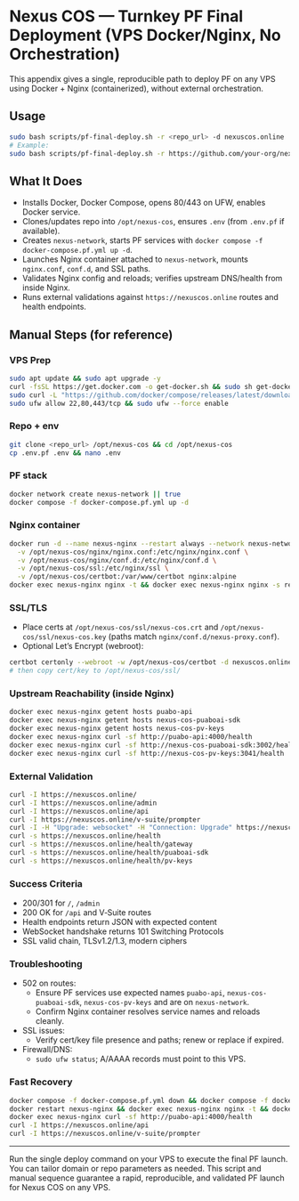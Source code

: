 # Nexus COS — Turnkey PF Final Deployment (VPS Docker/Nginx, No Orchestration)

This appendix gives a single, reproducible path to deploy PF on any VPS using Docker + Nginx (containerized), without external orchestration.

## Usage

```bash
sudo bash scripts/pf-final-deploy.sh -r <repo_url> -d nexuscos.online
# Example:
sudo bash scripts/pf-final-deploy.sh -r https://github.com/your-org/nexus-cos.git -d nexuscos.online
```

## What It Does

- Installs Docker, Docker Compose, opens 80/443 on UFW, enables Docker service.
- Clones/updates repo into `/opt/nexus-cos`, ensures `.env` (from `.env.pf` if available).
- Creates `nexus-network`, starts PF services with `docker compose -f docker-compose.pf.yml up -d`.
- Launches Nginx container attached to `nexus-network`, mounts `nginx.conf`, `conf.d`, and SSL paths.
- Validates Nginx config and reloads; verifies upstream DNS/health from inside Nginx.
- Runs external validations against `https://nexuscos.online` routes and health endpoints.

## Manual Steps (for reference)

### VPS Prep

```bash
sudo apt update && sudo apt upgrade -y
curl -fsSL https://get.docker.com -o get-docker.sh && sudo sh get-docker.sh && sudo usermod -aG docker $USER
sudo curl -L "https://github.com/docker/compose/releases/latest/download/docker-compose-$(uname -s)-$(uname -m)" -o /usr/local/bin/docker-compose && sudo chmod +x /usr/local/bin/docker-compose
sudo ufw allow 22,80,443/tcp && sudo ufw --force enable
```

### Repo + env

```bash
git clone <repo_url> /opt/nexus-cos && cd /opt/nexus-cos
cp .env.pf .env && nano .env
```

### PF stack

```bash
docker network create nexus-network || true
docker compose -f docker-compose.pf.yml up -d
```

### Nginx container

```bash
docker run -d --name nexus-nginx --restart always --network nexus-network -p 80:80 -p 443:443 \
  -v /opt/nexus-cos/nginx/nginx.conf:/etc/nginx/nginx.conf \
  -v /opt/nexus-cos/nginx/conf.d:/etc/nginx/conf.d \
  -v /opt/nexus-cos/ssl:/etc/nginx/ssl \
  -v /opt/nexus-cos/certbot:/var/www/certbot nginx:alpine
docker exec nexus-nginx nginx -t && docker exec nexus-nginx nginx -s reload
```

### SSL/TLS

- Place certs at `/opt/nexus-cos/ssl/nexus-cos.crt` and `/opt/nexus-cos/ssl/nexus-cos.key` (paths match `nginx/conf.d/nexus-proxy.conf`).
- Optional Let’s Encrypt (webroot):

```bash
certbot certonly --webroot -w /opt/nexus-cos/certbot -d nexuscos.online -d www.nexuscos.online
# then copy cert/key to /opt/nexus-cos/ssl/
```

### Upstream Reachability (inside Nginx)

```bash
docker exec nexus-nginx getent hosts puabo-api
docker exec nexus-nginx getent hosts nexus-cos-puaboai-sdk
docker exec nexus-nginx getent hosts nexus-cos-pv-keys
docker exec nexus-nginx curl -sf http://puabo-api:4000/health
docker exec nexus-nginx curl -sf http://nexus-cos-puaboai-sdk:3002/health
docker exec nexus-nginx curl -sf http://nexus-cos-pv-keys:3041/health
```

### External Validation

```bash
curl -I https://nexuscos.online/
curl -I https://nexuscos.online/admin
curl -I https://nexuscos.online/api
curl -I https://nexuscos.online/v-suite/prompter
curl -I -H "Upgrade: websocket" -H "Connection: Upgrade" https://nexuscos.online/socket.io/?EIO=4&transport=websocket
curl -s https://nexuscos.online/health
curl -s https://nexuscos.online/health/gateway
curl -s https://nexuscos.online/health/puaboai-sdk
curl -s https://nexuscos.online/health/pv-keys
```

### Success Criteria

- 200/301 for `/`, `/admin`
- 200 OK for `/api` and V‑Suite routes
- Health endpoints return JSON with expected content
- WebSocket handshake returns 101 Switching Protocols
- SSL valid chain, TLSv1.2/1.3, modern ciphers

### Troubleshooting

- 502 on routes:
  - Ensure PF services use expected names `puabo-api`, `nexus-cos-puaboai-sdk`, `nexus-cos-pv-keys` and are on `nexus-network`.
  - Confirm Nginx container resolves service names and reloads cleanly.
- SSL issues:
  - Verify cert/key file presence and paths; renew or replace if expired.
- Firewall/DNS:
  - `sudo ufw status`; A/AAAA records must point to this VPS.

### Fast Recovery

```bash
docker compose -f docker-compose.pf.yml down && docker compose -f docker-compose.pf.yml up -d
docker restart nexus-nginx && docker exec nexus-nginx nginx -t && docker exec nexus-nginx nginx -s reload
docker exec nexus-nginx curl -sf http://puabo-api:4000/health
curl -I https://nexuscos.online/api
curl -I https://nexuscos.online/v-suite/prompter
```

---

Run the single deploy command on your VPS to execute the final PF launch. You can tailor domain or repo parameters as needed. This script and manual sequence guarantee a rapid, reproducible, and validated PF launch for Nexus COS on any VPS.